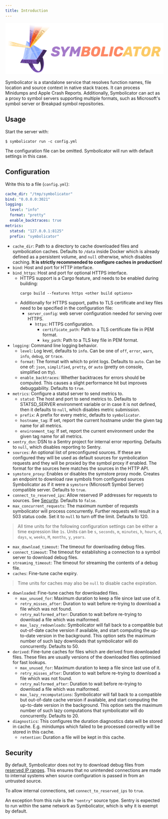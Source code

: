 ```yaml
---
title: Introduction
---
```


<p align="center">
    <img src="https://github.com/getsentry/symbolicator/raw/master/artwork/logo.png" width="520" alt="Symbolicator">
    <br />
</p>

Symbolicator is a standalone service that resolves function names, file location
and source context in native stack traces. It can process Minidumps and Apple
Crash Reports. Additionally, Symbolicator can act as a proxy to symbol servers
supporting multiple formats, such as Microsoft's symbol server or Breakpad
symbol repositories.

## Usage

Start the server with:

```shell
$ symbolicator run -c config.yml
```

The configuration file can be omitted. Symbolicator will run with default
settings in this case.

## Configuration

Write this to a file (`config.yml`):

```yaml
cache_dir: "/tmp/symbolicator"
bind: "0.0.0.0:3021"
logging:
  level: "info"
  format: "pretty"
  enable_backtraces: true
metrics:
  statsd: "127.0.0.1:8125"
  prefix: "symbolicator"
```

- `cache_dir`: Path to a directory to cache downloaded files and symbolication
  caches. Defaults to `/data` inside Docker which is already defined as a
  persistent volume, and `null` otherwise, which disables caching. **It is
  strictly recommended to configure caches in production!**
- `bind`: Host and port for HTTP interface.
- `bind_https`: Host and port for optional HTTPS interface.
    - HTTPS support is a Cargo feature, and needs to be enabled during building:
      ```shell
      cargo build --features https <other build options>
      ```
    - Additionally for HTTPS support, paths to TLS certificate and key files need to be specified in the configuration file:
        - `server_config`: web server configuration needed for serving over HTTPS.
            - `https`: HTTPS configuration.
                - `certificate_path`: Path to a TLS certificate file in PEM format.
                - `key_path`: Path to a TLS key file in PEM format.
- `logging`: Command line logging behavior.
    - `level`: Log level, defaults to `info`. Can be one of `off`, `error`,
      `warn`, `info`, `debug`, or `trace`.
    - `format`: The format with which to print logs. Defaults to `auto`. Can be
      one of: `json`, `simplified`, `pretty`, or `auto` (pretty on console,
      simplified on tty).
    - `enable_backtraces`: Whether backtraces for errors should be computed. This
      causes a slight performance hit but improves debuggability. Defaults to
      `true`.
- `metrics`: Configure a statsd server to send metrics to.
    - `statsd`: The host and port to send metrics to. Defaults to STATSD_SERVER
      environment variable or in case it is not defined, then it defaults to `null`,
      which disables metric submission.
    - `prefix`: A prefix for every metric, defaults to `symbolicator`.
    - `hostname_tag`: If set, report the current hostname under the given tag name for all metrics.
    - `environment_tag`: If set, report the current environment under the given tag name for all metrics.
- `sentry_dsn`: DSN to a Sentry project for internal error reporting. Defaults
  to `null`, which disables reporting to Sentry.
- `sources`: An optional list of preconfigured sources. If these are configured
  they will be used as default sources for symbolication requests and they will
  be proxied by the symbol proxy if enabled. The format for the sources here
  matches the sources in the HTTP API.
- `symstore_proxy`: Enables or disables the symstore proxy mode. Creates an
  endpoint to download raw symbols from configured sources Symbolicator as if it
  were a `symstore` (Microsoft Symbol Server) compatible server. Defaults to
  `true`.
- `connect_to_reserved_ips`: Allow reserved IP addresses for requests to
  sources. See [Security](#security). Defaults to `false`.
- `max_concurrent_requests`: The maximum number of requests symbolicator will process concurrently. Further requests will result in a 503 status code.
  Set it to `null` to turn off the limit. Defaults to 120.

> All time units for the following configuration settings can be either a time
expression like `1s`.  Units can be `s`, `seconds`, `m`, `minutes`, `h`,
`hours`, `d`, `days`, `w`, `weeks`, `M`, `months`, `y`, `years`.

- `max_download_timeout`: The timeout for downloading debug files.
- `connect_timeout`: The timeout for establishing a connection to a symbol
  server to download debug files.
- `streaming_timeout`: The timeout for streaming the contents of a debug file.
- `caches`: Fine-tune cache expiry.

> Time units for caches may also be `null` to disable cache expiration.

- `downloaded`: Fine-tune caches for downloaded files.
    - `max_unused_for`: Maximum duration to keep a file since last
      use of it.
    - `retry_misses_after`: Duration to wait before re-trying to
      download a file which was not found.
    - `retry_malformed_after`: Duration to wait before re-trying to
      download a file which was malformed.
    - `max_lazy_redownloads`: Symbolicator will fall back to a compatible but out-of-date cache version if available,
      and start computing the up-to-date version in the background. This option sets the maximum number of such lazy downloads that symbolicator will do concurrently. Defaults to 50.
- `derived`: Fine-tune caches for files which are derived from
  downloaded files.  These files are usually versions of the
  downloaded files optimised for fast lookups.
    - `max_unused_for`: Maximum duration to keep a file since last
      use of it.
    - `retry_misses_after`: Duration to wait before re-trying to
      download a file which was not found.
    - `retry_malformed_after`: Duration to wait before re-trying to
      download a file which was malformed.
    - `max_lazy_recomputations`: Symbolicator will fall back to a compatible but out-of-date cache version if available,
      and start computing the up-to-date version in the background. This option sets the maximum number of such lazy computations that symbolicator will do concurrently. Defaults to 20.
- `diagnostics`: This configures the duration diagnostics data
  will be stored in cache.  E.g. minidumps which failed to be
  processed correctly will be stored in this cache.
    - `retention`: Duration a file will be kept in this cache.

## Security

By default, Symbolicator does not try to download debug files from [reserved IP
ranges](https://en.wikipedia.org/wiki/Reserved_IP_addresses). This ensures that
no unintended connections are made to internal systems when source configuration
is passed in from an untrusted source.

To allow internal connections, set `connect_to_reserved_ips` to `true`.

An exception from this rule is the `"sentry"` source type. Sentry is expected to
run within the same network as Symbolicator, which is why it is exempt by
default.
